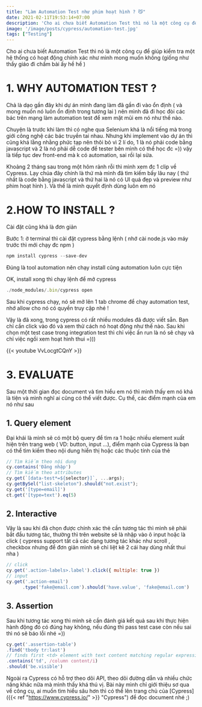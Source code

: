 ```yaml
---
title: "Làm Automation Test như phim hoạt hình ? 😼"
date: 2021-02-11T19:53:14+07:00
description: 'Cho ai chưa biết Automation Test thì nó là một công cụ để giúp kiểm tra một hệ thống'
image: '/image/posts/cypress/automation-test.jpg'
tags: ["Testing"]
---
```


Cho ai chưa biết Automation Test thì nó là một công cụ để giúp kiểm tra một hệ thống có hoạt động chính xác như mình mong muốn không (giống như thầy giáo đi chấm bài ấy hề hề )

# 1. WHY AUTOMATION TEST ? 

Chả là dạo gần đây khi dự án mình đang làm đã gần đi vào ổn định ( và mong muốn nó luôn ổn định trong tương lai ) nên mình đã đi học đòi các bác trên mạng làm automation test để xem mặt mũi em nó như thế nào.

Chuyện là trước khi làm thì có nghe qua Selenium khá là nổi tiếng mà trong giới công nghệ các bác truyền tai nhau. Nhưng khi implement vào dự án thì cũng khá lằng nhằng phức tạp nên thôi bỏ vì 2 lí do, 1 là nó phải code bằng javascript và 2 là nó phải dễ code để tester bên mình có thể học đc =)) vậy là tiếp tục dev front-end mà k có automation, sai rồi lại sửa. 

Khoảng 2 tháng sau trong một hôm rảnh rỗi thì mình xem đc 1 clip về Cypress. Lạy chúa đây chính là thứ mà mình đã tìm kiếm bấy lâu nay ( thứ nhất là code bằng javascript và thứ hai là nó có UI quá đẹp và preview như phim hoạt hình ). Và thế là mình quyết định dùng luôn em nó

# 2.HOW TO INSTALL ?

Cài đặt cũng khá là đơn giản

 Bước 1:  ở terminal thì cài đặt cypress bằng lệnh ( nhớ cài node.js vào máy trước thì mới chạy đc npm )

```jsx
npm install cypress --save-dev
```

 Đúng là tool automation nên chạy install cũng automation luôn cực tiện

OK, install xong thì chạy lệnh để mở cypress

```jsx
./node_modules/.bin/cypress open
```

 Sau khi cypress chạy, nó sẽ mở lên 1 tab chrome để chạy automation test, nhớ allow cho nó có quyền truy cập nhé !

 Vậy là đã xong, trong cypress có rất nhiều modules đã được viết sẵn. Bạn chỉ cần click vào đó và xem thử cách nó hoạt động như thế nào. Sau khi chọn một test case trong integration test thì chỉ việc ấn run là nó sẽ chạy và chỉ việc ngồi xem hoạt hình thui =))) 

{{< youtube VvLocgtCQnY >}}

# 3. EVALUATE

Sau một thời gian đọc document và tìm hiểu em nó thì mình thấy em nó khá là tiện và mình nghĩ ai cũng có thể viết được. Cụ thể, các điểm mạnh của em nó như sau

## 1. Query element

Đại khái là mình sẽ có một bộ query để tìm ra 1 hoặc nhiều element xuất hiện trên trang web ( VD: button, input ...), điểm mạnh của Cypress là bạn có thể tìm kiếm theo nội dung hiển thị hoặc các thuộc tính của thẻ

```jsx
// Tìm kiếm theo nội dung
cy.contains('Đăng nhập')
// Tìm kiếm theo attributes
cy.get(`[data-test*=${selector}]`, ...args);
cy.getBySel("list-skeleton").should("not.exist");
cy.get('[type=email]')
ct.get('[type=text').eq(5)
```

## 2. Interactive

Vậy là sau khi đã chọn được chính xác thẻ cần tương tác thì mình sẽ phải bắt đầu tương tác, thường thì trên website sẽ là nhập vào ô input hoặc là click ( cypress support tất cả các dạng tương tác khác như scroll , checkbox nhưng để đơn giản mình sẽ chỉ liệt kê 2 cái hay dùng nhất thui nha )

```jsx
// click 
cy.get('.action-labels>.label').click({ multiple: true })
// input
cy.get('.action-email')
      .type('fake@email.com').should('have.value', 'fake@email.com')
```

## 3. Assertion

Sau khi tương tác xong thì mình sẽ cần đánh giá kết quả sau khi thực hiện hành động đó có đúng hay không, nếu đúng thì pass test case còn nếu sai thì nó sẽ báo lỗi nhé =)) 

```jsx
cy.get('.assertion-table')
.find('tbody tr:last')
// finds first <td> element with text content matching regular expression
.contains('td', /column content/i)
.should('be.visible')
```

Ngoài ra Cypress có hỗ trợ theo dõi API, theo dõi đường dẫn và nhiều chức năng khác nữa mà mình thấy khá thú vị. Bài này mình chỉ giới thiệu sơ qua về công cụ, ai muốn tìm hiểu sâu hơn thì có thể lên trang chủ của [Cypress]({{< ref "https://www.cypress.io/" >}} "Cypress") để đọc document nhé ;)
